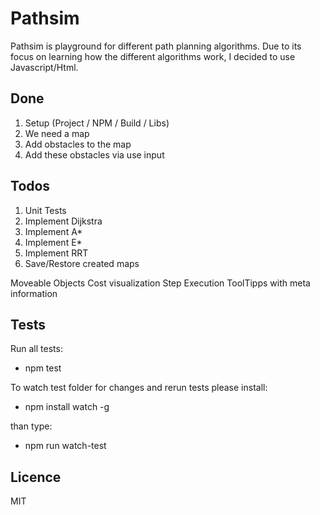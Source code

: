# Pathsim
Pathsim is playground for different path planning algorithms. Due to its focus on learning how the different algorithms work, I decided to use Javascript/Html.

## Done
1. Setup (Project / NPM / Build / Libs)
2. We need a map
3. Add obstacles to the map
4. Add these obstacles via use input

## Todos
1. Unit Tests
2. Implement Dijkstra
3. Implement A*
4. Implement E*
5. Implement RRT
6. Save/Restore created maps


Moveable Objects
Cost visualization
Step Execution
ToolTipps with meta information

## Tests
Run all tests:
- npm test

To watch test folder for changes and rerun tests please install:
- npm install watch -g

than type:
- npm run watch-test

## Licence
MIT

